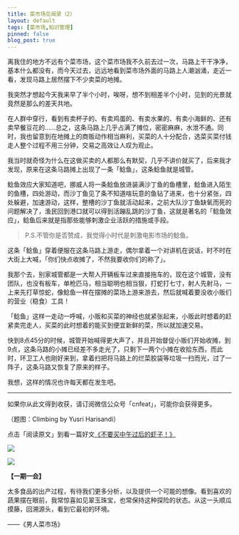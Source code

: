 ```yaml
---
title: 菜市场见闻录（2）
layout: default
tags: [菜市场,知识管理]
pinned: false
blog_post: true
---
```


离我住的地方不远有个菜市场，这个菜市场我不久前去过一次，马路上干干净净，基本什么都没有，而今天过去，远远地看到菜市场外面的马路上人潮汹涌，走近一看，发现马路上居然摆下不少卖菜的地摊。

我突然才想起今天我来早了半个小时，唉呀，想不到相差半个小时，见到的光景就竟然是那么的差天共地。

在人群中穿行，看到有卖杯子的、有卖鸡蛋的、有卖水果的、有卖小海鲜的、还有卖早餐豆花的……总之，这条马路上几乎占满了摊位，密密麻麻，水泄不通。同时，我也留意到在地摊上的商贩动作相当麻利，买菜的人十分配合，选菜买菜付钱走人整个过程不用三分钟，交易之高效让人叹为观止。

我当时就奇怪为什么在这做买卖的人都那么有默契，几乎不讲价就买了，后来我才发现，原来在这条马路摊上出现了一条「鲶鱼」，这条鲶鱼就是城管。

鲶鱼效应大家知道吧，挪威人将一条鲶鱼放进装满沙丁鱼的鱼槽里，鲶鱼进入陌生的鱼槽，四处游动，而沙丁鱼见了条不知道啥玩意的鱼钻了进来，也十分紧张，四处躲避，加速游动，这样，整槽的沙丁鱼就活动起来，之前大队沙丁鱼缺氧而死的问题解决了，渔民回到港口就可以得到活蹦乱跳的沙丁鱼，这就是著名的「鲶鱼效应」，鲶鱼后来就是指那些能够刺激企业活跃的措施或手段。

>P.S.不管你是否赞成，我觉得小时代是刺激电影市场的鲶鱼。

这条「鲶鱼」穿着便服在这条马路上游走，偶尔拿着一个对讲机在说话，时不时在大街上大喊，「你们快点收摊了，不然我要收你们的称了」。

我那个去，别家城管都是一大帮人开辆板车过来直接拖车的，现在这个城管，没有团队，也没有板车，单枪匹马，相当聪明也相当狠，打蛇打七寸，射人先射马，一上来先打草惊蛇，像鲶鱼一样在摆摊的菜场上游来游去，然后就喊着要没收小贩们的营业（稳食）工具！

「鲶鱼」这样一走动一呼喊，小贩和买菜的神经也就紧张起来，小贩此时想着的赶紧卖完走人，买菜的此时想着的能买到便宜新鲜的菜，所以就加速交易。

快到8点45分的时候，城管开始喊得更大声了，并且开始督促小贩们开始收摊，到9点，这条马路的小摊已经差不多走光了，只剩下一两个小摊在收拾东西，而此时，环卫工人也刚好来到，拿着扫把将马路上的烂菜胶袋等垃圾一扫而光，过了一阵子，这条马路又恢复了原来的样子。

我想，这样的情况也许每天都在发生吧。

----

如果你从此文得到收获，请订阅微信公众号「cnfeat」，可能你会获得更多。

（题图：Climbing by Yusri Harisandi）

点击「阅读原文」到看一篇好文[《不要买中午过后的虾子！》](http://book.douban.com/review/6143186/)

![](http://cnfeat.qiniudn.com/mHDSX.png)

![](http://cnfeat.qiniudn.com/signitrue-2014-07-11.png)


**【一期一会】**


太多食品的出产过程，有待我们更多分析，以及提供一个可能的想像。看到喜欢的蔬果摆在眼前，我常惊喜如见翠玉珠宝，也常保持这种探险的状态。从这一头顺瓜摸藤，回溯源头，看到它最初的环境。

——《男人菜市场》










